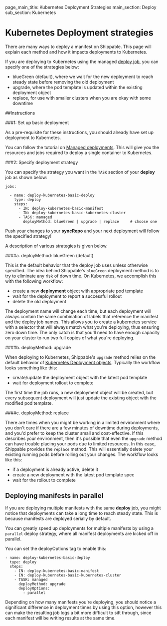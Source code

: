 page_main_title: Kubernetes Deployment Strategies
main_section: Deploy
sub_section: Kubernetes

# Kubernetes Deployment strategies

There are many ways to deploy a manifest on Shippable. This page will explain each method and how it impacts deployments to Kubernetes.

If you are deploying to Kubernetes using the managed [deploy job](/reference/job-deploy/), you can specify one of the strategies below:

- blueGreen (default), where we wait for the new deployment to reach steady state before removing the old deployment
- upgrade, where the pod template is updated within the existing deployment object
- replace, for use with smaller clusters when you are okay with some downtime

##Instructions

###1: Set up basic deployment

As a pre-requisite for these instructions, you should already have set up deployment to Kubernetes.

You can follow the tutorial on [Managed deployments](/deploy/kubernetes/). This will give you the resources and jobs required to deploy a single container to Kubernetes.

###2: Specify deployment strategy

You can specify the strategy you want in the `TASK` section of your **deploy** job as shown below:

```
jobs:

  - name: deploy-kubernetes-basic-deploy
    type: deploy
    steps:
      - IN: deploy-kubernetes-basic-manifest
      - IN: deploy-kubernetes-basic-kubernetes-cluster
      - TASK: managed
        deployMethod: blueGreen | upgrade | replace     # choose one
```

Push your changes to your **syncRepo** and your next deployment will follow the specified strategy!

A description of various strategies is given below.

####a. deployMethod: blueGreen (default)

This is the default behavior that the deploy job uses unless otherwise specified.  The idea behind Shippable's `blueGreen` deployment method is to try to eliminate any risk of down time.  On Kubernetes, we accomplish this with the following workflow:

- create a new **deployment** object with appropriate pod template 
- wait for the deployment to report a successful rollout
- delete the old deployment

The deployment name will change each time, but each deployment will always contain the same combination of labels that reference the manifest and the deploy job names.  This allows you to create a kubernetes service with a selector that will always match what you're deploying, thus ensuring zero down time.  The only catch is that you'll need to have enough capacity on your cluster to run two full copies of what you're deploying.  

####b. deployMethod: upgrade

When deploying to Kubernetes, Shippable's `upgrade` method relies on the default behavior of [Kubernetes Deployment objects](https://kubernetes.io/docs/concepts/workloads/controllers/deployment/).  Typically the workflow looks something like this:

- create/update the deployment object with the latest pod template
- wait for deployment rollout to complete

The first time the job runs, a new deployment object will be created, but every subsequent deployment will just update the existing object with the modified pod template.

####c. deployMethod: replace

There are times when you might be working in a limited environment where you don't care if there are a few minutes of downtime during deployments, and you'd prefer to keep the cluster small and cost-effective.  If this describes your environment, then it's possible that even the `upgrade` method can have trouble placing your pods due to limited resources.  In this case, Shippable provides the `replace` method.  This will essentially delete your existing running pods before rolling out your changes.  The workflow looks like this:

- if a deployment is already active, delete it
- create a new deployment with the latest pod template spec
- wait for the rollout to complete


## Deploying manifests in parallel

If you are deploying multiple manifests with the same **deploy** job, you might notice that deployments can take a long time to reach steady state. This is because manifests are deployed serially by default.

You can greatly speed up deployments for multiple manifests by using a `parallel` deploy strategy, where all manifest deployments are kicked off in parallel.

You can set the deployOptions tag to enable this:

```
- name: deploy-kubernetes-basic-deploy
  type: deploy
  steps:
    - IN: deploy-kubernetes-basic-manifest
    - IN: deploy-kubernetes-basic-kubernetes-cluster
    - TASK: managed
      deployMethod: upgrade
      deployOptions:
        - parallel

```

Depending on how many manifests you're deploying, you should notice a significant difference in deployment times by using this option, however this can make the resulting job logs a bit more difficult to sift through, since each manifest will be writing results at the same time.
